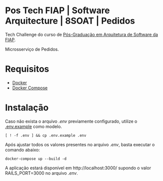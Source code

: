 # Pos Tech FIAP | Software Arquitecture | 8SOAT | Pedidos

Tech Challenge do curso de [Pós-Graduação em Arquitetura de Software da FIAP](https://postech.fiap.com.br/curso/software-architecture/).

Microsserviço de Pedidos.

# Requisitos

* [Docker](https://docs.docker.com/engine/install/)
* [Docker Compose](https://github.com/docker/compose)

# Instalação

Caso não exista o arquivo *.env* previamente configurado, utilize o [.env.example](.env.example) como modelo.

```
[ ! -f .env ] && cp .env.example .env
```

Após ajustar todos os valores presentes no arquivo *.env*, basta executar o comando abaixo:


```
docker-compose up --build -d
```

A aplicação estará disponível em http://localhost:3000/ supondo o valor RAILS_PORT=3000 no arquivo *.env*.
